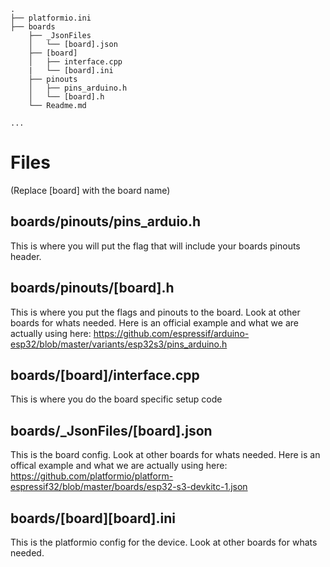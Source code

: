 ```
.
├── platformio.ini
├── boards
    ├── _JsonFiles
    │   └── [board].json
    ├── [board]
    │   ├── interface.cpp
    |   └── [board].ini
    ├── pinouts
    │   ├── pins_arduino.h
    │   └── [board].h
    └── Readme.md
    
...
```

# Files
(Replace \[board] with the board name)

## boards/pinouts/pins_arduio.h
This is where you will put the flag that will include your boards pinouts header.

## boards/pinouts/\[board].h
This is where you put the flags and pinouts to the board. Look at other boards for whats needed.
Here is an official example and what we are actually using here:
https://github.com/espressif/arduino-esp32/blob/master/variants/esp32s3/pins_arduino.h

## boards/\[board]/interface.cpp
This is where you do the board specific setup code

## boards/_JsonFiles/\[board].json
This is the board config. Look at other boards for whats needed.
Here is an offical example and what we are actually using here:
https://github.com/platformio/platform-espressif32/blob/master/boards/esp32-s3-devkitc-1.json

## boards/\[board]\[board].ini
This is the platformio config for the device. Look at other boards for whats needed.